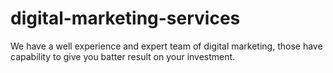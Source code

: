 # digital-marketing-services
We have a well experience and expert team of digital marketing, those have capability to give you batter result on your investment.
